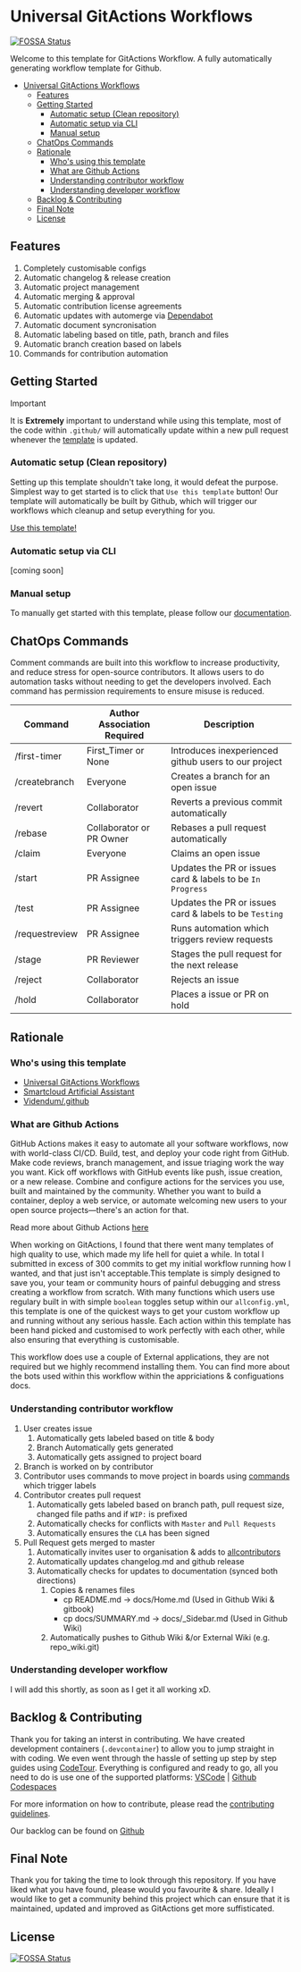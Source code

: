# Universal GitActions Workflows

[![FOSSA Status](https://app.fossa.com/api/projects/git%2Bgithub.com%2FVidendum%2FUniversal-GitAction-Workflows.svg?type=shield)](https://app.fossa.com/projects/git%2Bgithub.com%2FVidendum%2FUniversal-GitAction-Workflows?ref=badge_shield)

Welcome to this template for GitActions Workflow. A fully automatically generating workflow template for Github.

- [Universal GitActions Workflows](#universal-gitactions-workflows)
  - [Features](#features)
  - [Getting Started](#getting-started)
    - [Automatic setup (Clean repository)](#automatic-setup-clean-repository)
    - [Automatic setup via CLI](#automatic-setup-via-cli)
    - [Manual setup](#manual-setup)
  - [ChatOps Commands](#chatops-commands)
  - [Rationale](#rationale)
    - [Who's using this template](#whos-using-this-template)
    - [What are Github Actions](#what-are-github-actions)
    - [Understanding contributor workflow](#understanding-contributor-workflow)
    - [Understanding developer workflow](#understanding-developer-workflow)
  - [Backlog & Contributing](#backlog--contributing)
  - [Final Note](#final-note)
  - [License](#license)

## Features

1. Completely customisable configs
2. Automatic changelog & release creation
3. Automatic project management
4. Automatic merging & approval
5. Automatic contribution license agreements
6. Automatic updates with automerge via [Dependabot](https://docs.github.com/en/github/managing-security-vulnerabilities/configuring-github-dependabot-security-updates)
7. Automatic document syncronisation
8. Automatic labeling based on title, path, branch and files
9. Automatic branch creation based on labels
10. Commands for contribution automation

## Getting Started

> [!IMPORTANT]
> It is **Extremely** important to understand while using this template, most of the code within `.github/` will automatically update within a new pull request whenever the [template](https://github.com/Videndum/Universal-GitAction-Workflows) is updated.

### Automatic setup (Clean repository)

Setting up this template shouldn't take long, it would defeat the purpose. Simplest way to get started is to click that `Use this template` button! Our template will automatically be built by Github, which will trigger our workflows which cleanup and setup everything for you.

[Use this template!](https://github.com/Videndum/Universal-GitAction-Workflows/generate)

### Automatic setup via CLI

[coming soon]

### Manual setup

To manually get started with this template, please follow our [documentation](docs/getting-started/getting-started.md).

## ChatOps Commands

Comment commands are built into this workflow to increase productivity, and reduce stress for open-source contributors. It allows users to do automation tasks without needing to get the developers involved. Each command has permission requirements to ensure misuse is reduced.

| Command        | Author Association Required | Description                                                |
| -------------- | --------------------------- | ---------------------------------------------------------- |
| /first-timer   | First_Timer or None         | Introduces inexperienced github users to our project       |
| /createbranch  | Everyone                    | Creates a branch for an open issue                         |
| /revert        | Collaborator                | Reverts a previous commit automatically                    |
| /rebase        | Collaborator or PR Owner    | Rebases a pull request automatically                       |
| /claim         | Everyone                    | Claims an open issue                                       |
| /start         | PR Assignee                 | Updates the PR or issues card & labels to be `In Progress` |
| /test          | PR Assignee                 | Updates the PR or issues card & labels to be `Testing`     |
| /requestreview | PR Assignee                 | Runs automation which triggers review requests             |
| /stage         | PR Reviewer                 | Stages the pull request for the next release               |
| /reject        | Collaborator                | Rejects an issue                                           |
| /hold          | Collaborator                | Places a issue or PR on hold                               |

## Rationale

### Who's using this template

- [Universal GitActions Workflows](https://github.com/Videndum/Universal-GitAction-Workflows)
- [Smartcloud Artificial Assistant](https://github.com/Videndum/smartcloud)
- [Videndum/.github](https://github.com/Videndum/.github)

### What are Github Actions

GitHub Actions makes it easy to automate all your software workflows, now with world-class CI/CD. Build, test, and deploy your code right from GitHub. Make code reviews, branch management, and issue triaging work the way you want. Kick off workflows with GitHub events like push, issue creation, or a new release. Combine and configure actions for the services you use, built and maintained by the community. Whether you want to build a container, deploy a web service, or automate welcoming new users to your open source projects—there's an action for that.

Read more about Github Actions [here](https://github.com/features/actions)

When working on GitActions, I found that there went many templates of high quality to use, which made my life hell for quiet a while. In total I submitted in excess of 300 commits to get my initial workflow running how I wanted, and that just isn't acceptable.This template is simply designed to save you, your team or community hours of painful debugging and stress creating a workflow from scratch. With many functions which users use regulary built in with simple `boolean` toggles setup within our `allconfig.yml`, this template is one of the quickest ways to get your custom workflow up and running without any serious hassle. Each action within this template has been hand picked and customised to work perfectly with each other, while also ensuring that everything is customisable.

This workflow does use a couple of External applications, they are not required but we highly recommend installing them. You can find more about the bots used within this workflow within the appriciations & configuations docs.

<!-- Move to another page -->

### Understanding contributor workflow

1. User creates issue
   1. Automatically gets labeled based on title & body
   2. Branch Automatically gets generated
   3. Automatically gets assigned to project board
2. Branch is worked on by contributor
3. Contributor uses commands to move project in boards using [commands](#chatops-commands) which trigger labels
4. Contributor creates pull request
   1. Automatically gets labeled based on branch path, pull request size, changed file paths and if `WIP:` is prefixed
   2. Automatically checks for conflicts with `Master` and `Pull Requests`
   3. Automatically ensures the `CLA` has been signed
5. Pull Request gets merged to master
   1. Automatically invites user to organisation & adds to [allcontributors](https://allcontributors.org/)
   2. Automatically updates changelog.md and github release
   3. Automatically checks for updates to documentation (synced both directions)
      1. Copies & renames files
         - cp README.md -> docs/Home.md (Used in Github Wiki & gitbook)
         - cp docs/SUMMARY.md -> docs/\_Sidebar.md (Used in Github Wiki)
      2. Automatically pushes to Github Wiki &/or External Wiki (e.g. repo_wiki.git)

### Understanding developer workflow

I will add this shortly, as soon as I get it all working xD.

## Backlog & Contributing

Thank you for taking an interst in contributing. We have created development containers (`.devcontainer`) to allow you to jump straight in with coding. We even went through the hassle of setting up step by step guides using [CodeTour](https://github.com/vsls-contrib/codetour). Everything is configured and ready to go, all you need to do is use one of the supported platforms: [VSCode](https://code.visualstudio.com/docs/remote/remote-overview) | [Github Codespaces](https://github.com/features/codespaces)

For more information on how to contribute, please read the [contributing guidelines](docs/contributing/README.md).

Our backlog can be found on [Github](https://github.com/Videndum/Universal-GitAction-Workflows/projects/1)

## Final Note

Thank you for taking the time to look through this repository. If you have liked what you have found, please would you favourite & share. Ideally I would like to get a community behind this project which can ensure that it is maintained, updated and improved as GitActions get more suffisticated.

## License

[![FOSSA Status](https://app.fossa.com/api/projects/git%2Bgithub.com%2FVidendum%2FUniversal-GitAction-Workflows.svg?type=large)](https://app.fossa.com/projects/git%2Bgithub.com%2FVidendum%2FUniversal-GitAction-Workflows?ref=badge_large)
